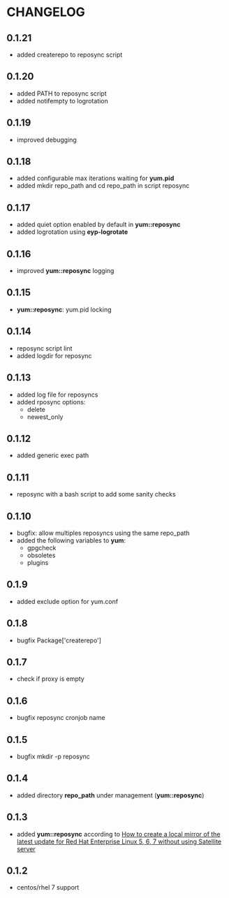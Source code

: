 # CHANGELOG

## 0.1.21

* added createrepo to reposync script

## 0.1.20

* added PATH to reposync script
* added notifempty to logrotation

## 0.1.19

* improved debugging

## 0.1.18

* added configurable max iterations waiting for **yum.pid**
* added mkdir repo_path and cd repo_path in script reposync

## 0.1.17

* added quiet option enabled by default in **yum::reposync**
* added logrotation using **eyp-logrotate**

## 0.1.16

* improved **yum::reposync** logging

## 0.1.15

* **yum::reposync**: yum.pid locking

## 0.1.14

* reposync script lint
* added logdir for reposync

## 0.1.13

* added log file for reposyncs
* added rposync options:
  * delete
  * newest_only

## 0.1.12

* added generic exec path

## 0.1.11

* reposync with a bash script to add some sanity checks

## 0.1.10

* bugfix: allow multiples reposyncs using the same repo_path
* added the following variables to **yum**:
  * gpgcheck
  * obsoletes
  * plugins

## 0.1.9

* added exclude option for yum.conf

## 0.1.8

* bugfix Package['createrepo']

## 0.1.7

* check if proxy is empty

## 0.1.6

* bugfix reposync cronjob name

## 0.1.5

* bugfix mkdir -p reposync

## 0.1.4

* added directory **repo_path** under management (**yum::reposync**)

## 0.1.3

* added **yum::reposync** according to [How to create a local mirror of the latest update for Red Hat Enterprise Linux 5, 6, 7 without using Satellite server](https://access.redhat.com/solutions/23016)

## 0.1.2

* centos/rhel 7 support
